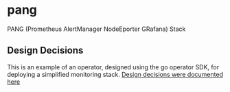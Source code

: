 # pang
PANG (Prometheus AlertManager NodeEporter GRafana) Stack

## Design Decisions
This is an example of an operator, designed using the go operator SDK, for deploying a simplified monitoring stack. [Design decisions were documented here](doc/design_decisions.md)